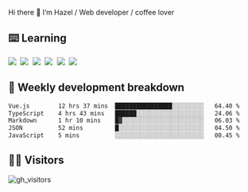 
Hi there 👋 I’m Hazel / Web developer / coffee lover

## ⌨️ Learning

<samp>
 <a href="https://github.com/vuejs/core"><img src="https://api.iconify.design/logos:vue.svg" /></a>
  <a href="https://github.com/vuejs/core"><img src="https://api.iconify.design/logos:react.svg" /></a>
  <a href="https://github.com/solidjs/solid"><img src="https://api.iconify.design/logos:solidjs.svg" /></a>
  <a href="https://github.com/vitejs/vite"><img src="https://api.iconify.design/logos:vitejs.svg" /></a>
  <a href="https://github.com/microsoft/TypeScript"><img src="https://api.iconify.design/logos:typescript-icon.svg" /></a> 
  <a href="https://github.com/unocss/unocss"><img src="https://api.iconify.design/logos:unocss.svg" /></a>
  

</samp>


## 🦀 Weekly development breakdown

<!--START_SECTION:waka-->

```txt
Vue.js        12 hrs 37 mins  ████████████████░░░░░░░░░   64.40 %
TypeScript    4 hrs 43 mins   ██████░░░░░░░░░░░░░░░░░░░   24.06 %
Markdown      1 hr 10 mins    █▓░░░░░░░░░░░░░░░░░░░░░░░   06.03 %
JSON          52 mins         █░░░░░░░░░░░░░░░░░░░░░░░░   04.50 %
JavaScript    5 mins          ░░░░░░░░░░░░░░░░░░░░░░░░░   00.45 %
```

<!--END_SECTION:waka-->
## 👬🏻 Visitors

![gh_visitors](https://profile-counter.glitch.me/Hazel-Lin/count.svg)

